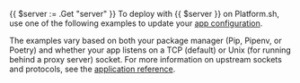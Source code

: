 {{ $server := .Get "server" }}
To deploy with {{ $server }} on Platform.sh,
use one of the following examples to update your [app configuration](../../create-apps/_index.md).

The examples vary based on both your package manager (Pip, Pipenv, or Poetry)
and whether your app listens on a TCP (default) or Unix (for running behind a proxy server) socket.
For more information on upstream sockets and protocols, see the [application reference](../../create-apps/app-reference.md#upstream).
